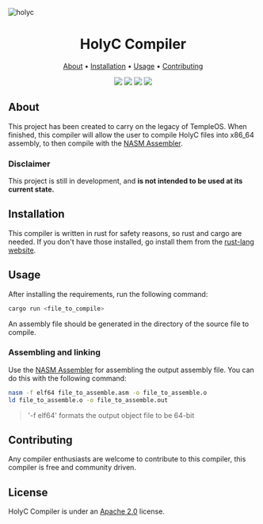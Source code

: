 ![holyc](https://user-images.githubusercontent.com/97398293/233475753-d2a6a55c-d56d-4519-bf9a-65e6c41fc8ee.svg)

<h1 align="center">HolyC Compiler</h1>

<div align="center">
       	<a href="#about">About</a>
  <span> • </span>
	      <a href="#installation">Installation</a>
  <span> • </span>
        <a href="#usage">Usage</a>
   <span> • </span>
        <a href="#contributing">Contributing</a>
  <p></p>
</div>

<div align="center">

<img src="https://img.shields.io/github/actions/workflow/status/joshjkk/HolyC-Compiler/Build.yml?style=for-the-badge">
<img src="https://img.shields.io/github/license/joshjkk/HolyC-Compiler?style=for-the-badge">
<img src="https://img.shields.io/tokei/lines/github/joshjkk/HolyC-Compiler?style=for-the-badge">
<img src="https://img.shields.io/badge/R.I.P-Terry%20Davis-yellow?style=for-the-badge">

</div>

## About

This project has been created to carry on the legacy of TempleOS. When finished, this compiler will allow the user to compile HolyC files into x86_64 assembly, to then compile with the [NASM Assembler](https://en.wikipedia.org/wiki/Netwide_Assembler).

### Disclaimer

This project is still in development, and **is not intended to be used at its current state.**

## Installation

This compiler is written in rust for safety reasons, so rust and cargo are needed. If you don't have those installed, go install them from the [rust-lang website](https://doc.rust-lang.org/cargo/getting-started/installation.html).

## Usage

After installing the requirements, run the following command:

``` bash
cargo run <file_to_compile>
```

An assembly file should be generated in the directory of the source file to compile.

### Assembling and linking

Use the [NASM Assembler](https://en.wikipedia.org/wiki/Netwide_Assembler) for assembling the output assembly file. You can do this with the following command:

``` bash
nasm -f elf64 file_to_assemble.asm -o file_to_assemble.o
ld file_to_assemble.o -o file_to_assemble.out
```

> '-f elf64' formats the output object file to be 64-bit

## Contributing

Any compiler enthusiasts are welcome to contribute to this compiler, this compiler is free and community driven.

## License

HolyC Compiler is under an [Apache 2.0](./LICENSE) license.
